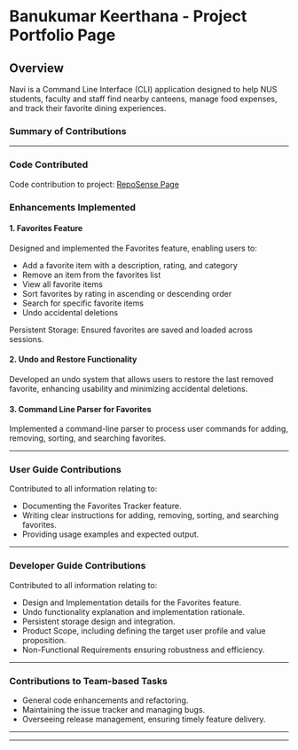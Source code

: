 # Banukumar Keerthana - Project Portfolio Page

## Overview
Navi is a Command Line Interface (CLI) application designed to help NUS students, faculty and staff
find nearby canteens, manage food expenses, and track their favorite dining experiences.

### Summary of Contributions
___
### Code Contributed
Code contribution to project:
[RepoSense Page](https://nus-cs2113-ay2425s2.github.io/tp-dashboard/?search=KeerthanaBanukumar&sort=groupTitle&sortWithin=title&timeframe=commit&mergegroup=&groupSelect=groupByRepos&breakdown=true&checkedFileTypes=docs~functional-code~test-code~other&since=2025-02-21&tabOpen=true&tabType=authorship&tabAuthor=KeerthanaBanukumar&tabRepo=AY2425S2-CS2113-W12-2%2Ftp%5Bmaster%5D&authorshipIsMergeGroup=false&authorshipFileTypes=docs~functional-code~test-code~other&authorshipIsBinaryFileTypeChecked=false&authorshipIsIgnoredFilesChecked=false&authorshipSortBy=linesOfCode)

### Enhancements Implemented
#### 1. Favorites Feature
Designed and implemented the Favorites feature, enabling users to:
* Add a favorite item with a description, rating, and category
* Remove an item from the favorites list
* View all favorite items
* Sort favorites by rating in ascending or descending order
* Search for specific favorite items
* Undo accidental deletions

Persistent Storage: Ensured favorites are saved and loaded across sessions.

#### 2. Undo and Restore Functionality
Developed an undo system that allows users to restore the last removed favorite, enhancing usability and minimizing 
accidental deletions.

#### 3. Command Line Parser for Favorites
Implemented a command-line parser to process user commands for adding, removing, sorting, and searching favorites.
___
### User Guide Contributions
Contributed to all information relating to:
* Documenting the Favorites Tracker feature.
* Writing clear instructions for adding, removing, sorting, and searching favorites.
* Providing usage examples and expected output.
___
### Developer Guide Contributions
Contributed to all information relating to:
* Design and Implementation details for the Favorites feature.
* Undo functionality explanation and implementation rationale.
* Persistent storage design and integration.
* Product Scope, including defining the target user profile and value proposition.
* Non-Functional Requirements ensuring robustness and efficiency.
___
### Contributions to Team-based Tasks
* General code enhancements and refactoring.
* Maintaining the issue tracker and managing bugs.
* Overseeing release management, ensuring timely feature delivery.

___

___
